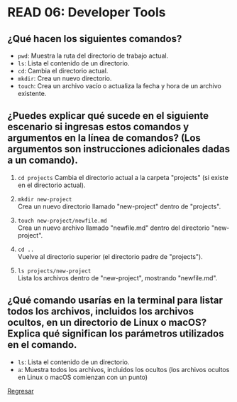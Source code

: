 # READ 06: Developer Tools

## ¿Qué hacen los siguientes comandos?

- `pwd`: Muestra la ruta del directorio de trabajo actual.
- `ls`: Lista el contenido de un directorio.
- `cd`: Cambia el directorio actual.
- `mkdir`: Crea un nuevo directorio.
- `touch`: Crea un archivo vacío o actualiza la fecha y hora de un archivo existente.

## ¿Puedes explicar qué sucede en el siguiente escenario si ingresas estos comandos y argumentos en la línea de comandos? (Los argumentos son instrucciones adicionales dadas a un comando).

1. `cd projects` 
   Cambia el directorio actual a la carpeta "projects" (si existe en el directorio actual).

2. `mkdir new-project`  
   Crea un nuevo directorio llamado "new-project" dentro de "projects".

3. `touch new-project/newfile.md`  
   Crea un nuevo archivo llamado "newfile.md" dentro del directorio "new-project".

4. `cd ..`  
   Vuelve al directorio superior (el directorio padre de "projects").

5. `ls projects/new-project`  
   Lista los archivos dentro de "new-project", mostrando "newfile.md".

## ¿Qué comando usarías en la terminal para listar todos los archivos, incluidos los archivos ocultos, en un directorio de Linux o macOS? Explica qué significan los parámetros utilizados en el comando.

- `ls`: Lista el contenido de un directorio.
- `a`: Muestra todos los archivos, incluidos los ocultos (los archivos ocultos en Linux o macOS comienzan con un punto)

[Regresar](./README.md)